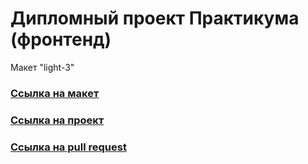 # Дипломный проект Практикума (фронтенд)

Макет "light-3"
### [Ссылка на макет](https://www.figma.com/file/6FMWkB94wE7KTkcCgUXtnC/%D0%94%D0%B8%D0%BF%D0%BB%D0%BE%D0%BC%D0%BD%D1%8B%D0%B9-%D0%BF%D1%80%D0%BE%D0%B5%D0%BA%D1%82?type=design&node-id=1-1534&mode=dev)
### [Ссылка на проект](https://supermovies.nomoredomainsicu.ru/)
### [Ссылка на pull request](https://github.com/DanilZiborov/movies-explorer-frontend/pull/3)
